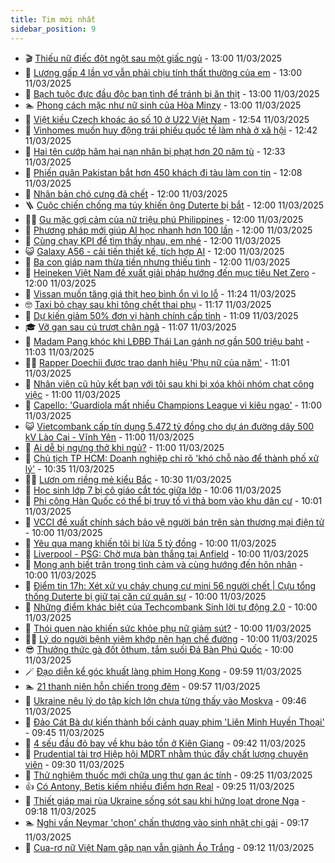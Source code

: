 ```yaml
---
title: Tim mới nhất
sidebar_position: 9
---
```


<!-- vnexpress-tin-moi-nhat:START -->
- 🎬 [Thiếu nữ điếc đột ngột sau một giấc ngủ](https://vnexpress.net/thieu-nu-diec-dot-ngot-sau-mot-giac-ngu-4859881.html) - 13:00 11/03/2025
- 🐎 [Lương gấp 4 lần vợ vẫn phải chịu tính thất thường của em](https://vnexpress.net/luong-gap-4-lan-vo-van-phai-chiu-tinh-that-thuong-cua-em-4859545.html) - 13:00 11/03/2025
- 🦍 [Bạch tuộc đực đầu độc bạn tình để tránh bị ăn thịt](https://vnexpress.net/bach-tuoc-duc-dau-doc-ban-tinh-de-tranh-bi-an-thit-4859394.html) - 13:00 11/03/2025
- 🏊 [Phong cách mặc như nữ sinh của Hòa Minzy](https://vnexpress.net/phong-cach-mac-nhu-nu-sinh-cua-hoa-minzy-4858917.html) - 13:00 11/03/2025
- 🎊 [Việt kiều Czech khoác áo số 10 ở U22 Việt Nam](https://vnexpress.net/viet-kieu-czech-khoac-ao-so-10-o-u22-viet-nam-4860055.html) - 12:54 11/03/2025
- 🎃 [Vinhomes muốn huy động trái phiếu quốc tế làm nhà ở xã hội](https://vnexpress.net/vinhomes-muon-huy-dong-trai-phieu-quoc-te-lam-nha-o-xa-hoi-4860021.html) - 12:42 11/03/2025
- 🧰 [Hai tên cướp hãm hại nạn nhân bị phạt hơn 20 năm tù](https://vnexpress.net/hai-ten-cuop-ham-hai-nan-nhan-bi-phat-hon-20-nam-tu-4860047.html) - 12:33 11/03/2025
- 🔭 [Phiến quân Pakistan bắt hơn 450 khách đi tàu làm con tin](https://vnexpress.net/phien-quan-pakistan-bat-hon-450-khach-di-tau-lam-con-tin-4860048.html) - 12:08 11/03/2025
- 🫶 [Nhân bản chó cưng đã chết](https://vnexpress.net/nhan-ban-cho-cung-da-chet-4860016.html) - 12:00 11/03/2025
- 🪜 [Cuộc chiến chống ma túy khiến ông Duterte bị bắt](https://vnexpress.net/cuoc-chien-chong-ma-tuy-khien-ong-duterte-bi-bat-4859681.html) - 12:00 11/03/2025
- 👨‍🏫 [Gu mặc gợi cảm của nữ triệu phú Philippines](https://vnexpress.net/gu-mac-goi-cam-cua-nu-trieu-phu-philippines-4859610.html) - 12:00 11/03/2025
- 🎊 [Phương pháp mới giúp AI học nhanh hơn 100 lần](https://vnexpress.net/phuong-phap-moi-giup-ai-hoc-nhanh-hon-100-lan-4859608.html) - 12:00 11/03/2025
- 🎊 [Cùng chạy KPI để tìm thấy nhau, em nhé](https://vnexpress.net/cung-chay-kpi-de-tim-thay-nhau-em-nhe-4858239.html) - 12:00 11/03/2025
- 😺 [Galaxy A56 - cải tiến thiết kế, tích hợp AI](https://vnexpress.net/galaxy-a56-cai-tien-thiet-ke-tich-hop-ai-4859362.html) - 12:00 11/03/2025
- 🐘 [Ba con giáp nam thừa tiền nhưng thiếu tình](https://vnexpress.net/van-may-12-con-giap-con-giap-may-man-ba-con-giap-nam-thua-tien-thieu-tinh-4859604.html) - 12:00 11/03/2025
- 🌁 [Heineken Việt Nam đề xuất giải pháp hướng đến mục tiêu Net Zero](https://vnexpress.net/heineken-viet-nam-de-xuat-giai-phap-huong-den-muc-tieu-net-zero-4859948.html) - 12:00 11/03/2025
- 🐲 [Vissan muốn tăng giá thịt heo bình ổn vì lo lỗ](https://vnexpress.net/vissan-muon-tang-gia-thit-heo-binh-on-vi-lo-lo-4860005.html) - 11:24 11/03/2025
- 🤓 [Taxi bỏ chạy sau khi tông chết thai phụ](https://vnexpress.net/taxi-bo-chay-sau-khi-tong-chet-thai-phu-4860023.html) - 11:17 11/03/2025
- 💪 [Dự kiến giảm 50% đơn vị hành chính cấp tỉnh](https://vnexpress.net/du-kien-giam-50-don-vi-hanh-chinh-cap-tinh-4860042.html) - 11:09 11/03/2025
- 🎓 [Vỡ gan sau cú trượt chân ngã](https://vnexpress.net/vo-gan-sau-cu-truot-chan-nga-4860013.html) - 11:07 11/03/2025
- 🫣 [Madam Pang khóc khi LĐBĐ Thái Lan gánh nợ gần 500 triệu baht](https://vnexpress.net/madam-pang-khoc-khi-ldbd-thai-lan-ganh-no-gan-500-trieu-baht-4860037.html) - 11:03 11/03/2025
- 🧑‍💻 [Rapper Doechii được trao danh hiệu &#39;Phụ nữ của năm&#39;](https://vnexpress.net/rapper-doechii-duoc-trao-danh-hieu-phu-nu-cua-nam-4859531.html) - 11:01 11/03/2025
- 🐲 [Nhân viên cũ hủy kết bạn với tôi sau khi bị xóa khỏi nhóm chat công việc](https://vnexpress.net/nhan-vien-cu-huy-ket-ban-voi-toi-sau-khi-bi-xoa-khoi-nhom-chat-cong-viec-4859921.html) - 11:00 11/03/2025
- 🌝 [Capello: &#39;Guardiola mất nhiều Champions League vì kiêu ngạo&#39;](https://vnexpress.net/capello-guardiola-mat-nhieu-champions-league-vi-kieu-ngao-4860006.html) - 11:00 11/03/2025
- 😺 [Vietcombank cấp tín dụng 5.472 tỷ đồng cho dự án đường dây 500 kV Lào Cai - Vĩnh Yên](https://vnexpress.net/vietcombank-cap-tin-dung-5-472-ty-dong-cho-du-an-duong-day-500-kv-lao-cai-vinh-yen-4860028.html) - 11:00 11/03/2025
- 🐎 [Ai dễ bị ngưng thở khi ngủ?](https://vnexpress.net/ai-de-bi-ngung-tho-khi-ngu-4859945.html) - 11:00 11/03/2025
- 🎡 [Chủ tịch TP HCM: Doanh nghiệp chỉ rõ &#39;khó chỗ nào để thành phố xử lý&#39;](https://vnexpress.net/chu-tich-tp-hcm-doanh-nghiep-chi-ro-kho-cho-nao-de-thanh-pho-xu-ly-4859947.html) - 10:35 11/03/2025
- 👨‍🏫 [Lươn om riềng mẻ kiểu Bắc](https://vnexpress.net/doi-song-cooking-luon-om-rieng-me-kieu-bac-4859269.html) - 10:30 11/03/2025
- 🦆 [Học sinh lớp 7 bị cô giáo cắt tóc giữa lớp](https://vnexpress.net/hoc-sinh-lop-7-bi-co-giao-cat-toc-giua-lop-4860012.html) - 10:06 11/03/2025
- 🚦 [Phi công Hàn Quốc có thể bị truy tố vì thả bom vào khu dân cư](https://vnexpress.net/phi-cong-han-quoc-co-the-bi-truy-to-vi-tha-bom-vao-khu-dan-cu-4859977.html) - 10:01 11/03/2025
- 💫 [VCCI đề xuất chính sách bảo vệ người bán trên sàn thương mại điện tử](https://vnexpress.net/vcci-de-xuat-chinh-sach-bao-ve-nguoi-ban-tren-san-thuong-mai-dien-tu-4859906.html) - 10:00 11/03/2025
- 🎉 [Yêu qua mạng khiến tôi bị lừa 5 tỷ đồng](https://vnexpress.net/yeu-qua-mang-khien-toi-bi-lua-5-ty-dong-4859544.html) - 10:00 11/03/2025
- 🌋 [Liverpool - PSG: Chờ mưa bàn thắng tại Anfield](https://vnexpress.net/liverpool-psg-cho-mua-ban-thang-tai-anfield-4859348.html) - 10:00 11/03/2025
- 🤖 [Mong anh biết trân trọng tình cảm và cùng hướng đến hôn nhân](https://vnexpress.net/mong-anh-biet-tran-trong-tinh-cam-va-cung-huong-den-hon-nhan-4858690.html) - 10:00 11/03/2025
- 🦏 [Điểm tin 17h: Xét xử vụ cháy chung cư mini 56 người chết | Cựu tổng thống Duterte bị giữ tại căn cứ quân sự](https://vnexpress.net/diem-tin-17h-xet-xu-vu-chay-chung-cu-mini-56-nguoi-chet-cuu-tong-thong-duterte-bi-giu-tai-can-cu-quan-su-4860019.html) - 10:00 11/03/2025
- 🦩 [Những điểm khác biệt của Techcombank Sinh lời tự động 2.0](https://vnexpress.net/nhung-diem-khac-biet-cua-techcombank-sinh-loi-tu-dong-2-0-4859953.html) - 10:00 11/03/2025
- 👺 [Thói quen nào khiến sức khỏe phụ nữ giảm sút?](https://vnexpress.net/thoi-quen-nao-khien-suc-khoe-phu-nu-giam-sut-4859901.html) - 10:00 11/03/2025
- 🧑‍🏫 [Lý do người bệnh viêm khớp nên hạn chế đường](https://vnexpress.net/ly-do-nguoi-benh-viem-khop-nen-han-che-duong-4859548.html) - 10:00 11/03/2025
- 😎 [Thưởng thức gà đốt ôthum, tắm suối Đá Bàn Phú Quốc](https://vnexpress.net/thuong-thuc-ga-dot-othum-tam-suoi-da-ban-phu-quoc-4859293.html) - 10:00 11/03/2025
- 🪄 [Đạo diễn kể góc khuất làng phim Hong Kong](https://vnexpress.net/dao-dien-ke-goc-khuat-lang-phim-hong-kong-4859473.html) - 09:59 11/03/2025
- 🏊 [21 thanh niên hỗn chiến trong đêm](https://vnexpress.net/21-thanh-nien-hon-chien-trong-dem-4860010.html) - 09:57 11/03/2025
- 💃 [Ukraine nêu lý do tập kích lớn chưa từng thấy vào Moskva](https://vnexpress.net/ukraine-neu-ly-do-tap-kich-lon-chua-tung-thay-vao-moskva-4859957.html) - 09:46 11/03/2025
- 🦆 [Đảo Cát Bà dự kiến thành bối cảnh quay phim &#39;Liên Minh Huyền Thoại&#39;](https://vnexpress.net/dao-cat-ba-du-kien-thanh-boi-canh-quay-phim-lien-minh-huyen-thoai-4859891.html) - 09:45 11/03/2025
- 🎊 [4 sếu đầu đỏ bay về khu bảo tồn ở Kiên Giang](https://vnexpress.net/4-seu-dau-do-bay-ve-khu-bao-ton-o-kien-giang-4859925.html) - 09:42 11/03/2025
- 👺 [Prudential tài trợ Hiệp hội MDRT nhằm thúc đẩy chất lượng chuyên viên](https://vnexpress.net/prudential-tai-tro-hiep-hoi-mdrt-nham-thuc-day-chat-luong-chuyen-vien-4859483.html) - 09:30 11/03/2025
- 🎡 [Thử  nghiệm thuốc mới chữa ung thư gan ác tính](https://vnexpress.net/thu-nghiem-thuoc-moi-chua-ung-thu-gan-ac-tinh-4859931.html) - 09:25 11/03/2025
- 👍 [Có Antony, Betis kiếm nhiều điểm hơn Real](https://vnexpress.net/co-antony-betis-kiem-nhieu-diem-hon-real-4859934.html) - 09:25 11/03/2025
- 🐎 [Thiết giáp mai rùa Ukraine sống sót sau khi hứng loạt drone Nga](https://vnexpress.net/thiet-giap-mai-rua-ukraine-song-sot-sau-khi-hung-loat-drone-nga-4859600.html) - 09:18 11/03/2025
- 🏊 [Nghi vấn Neymar &#39;chọn&#39; chấn thương vào sinh nhật chị gái](https://vnexpress.net/nghi-van-neymar-chon-chan-thuong-vao-sinh-nhat-chi-gai-4859975.html) - 09:17 11/03/2025
- 🦩 [Cua-rơ nữ Việt Nam gặp nạn vẫn giành Áo Trắng](https://vnexpress.net/cua-ro-nu-viet-nam-gap-nan-van-gianh-ao-trang-4859943.html) - 09:12 11/03/2025<!-- vnexpress-tin-moi-nhat:END -->

